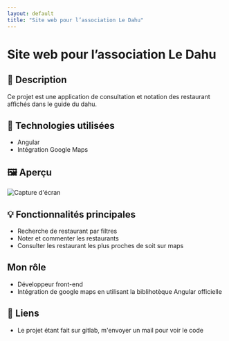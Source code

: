 ```yaml
---
layout: default
title: "Site web pour l’association Le Dahu"
---
```


# Site web pour l’association Le Dahu

## 📘 Description
Ce projet est une application de consultation et notation des restaurant affichés dans le guide du dahu.

## 🔧 Technologies utilisées
- Angular
- Intégration Google Maps

## 🖼️ Aperçu
![Capture d'écran](image1.png)

## 💡 Fonctionnalités principales
- Recherche de restaurant par filtres
- Noter et commenter les restaurants
- Consulter les restaurant les plus proches de  soit sur maps

## Mon rôle
- Développeur front-end
- Intégration de google maps en utilisant la biblihotèque Angular officielle

## 🔗 Liens
- Le projet étant fait sur gitlab, m'envoyer un mail pour voir le code
